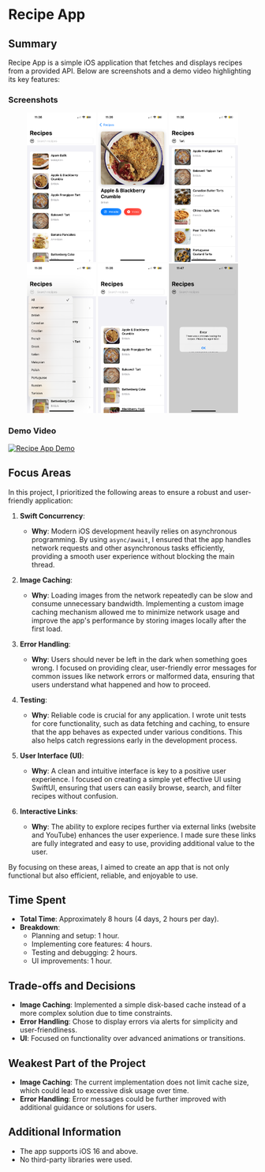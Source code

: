 # Recipe App

## Summary
Recipe App is a simple iOS application that fetches and displays recipes from a provided API. Below are screenshots and a demo video highlighting its key features:

### Screenshots
<div align="center">
  <img src="Media/main.PNG" width="140" alt="Main Screen">
  <img src="Media/detail.PNG" width="140" alt="Recipe Detail">
  <img src="Media/searchBar.PNG" width="140" alt="Search Bar">
  <img src="Media/filter.PNG" width="140" alt="Filter">
  <img src="Media/refresh.PNG" width="140" alt="Refresh">
  <img src="Media/error.PNG" width="140" alt="Error Alert">
</div>

### Demo Video
[![Recipe App Demo](https://img.youtube.com/vi/q_r9YaC3a2Y/0.jpg)](https://youtube.com/shorts/q_r9YaC3a2Y?feature=share)

## Focus Areas
In this project, I prioritized the following areas to ensure a robust and user-friendly application:

1. **Swift Concurrency**:
   - **Why**: Modern iOS development heavily relies on asynchronous programming. By using `async/await`, I ensured that the app handles network requests and other asynchronous tasks efficiently, providing a smooth user experience without blocking the main thread.

2. **Image Caching**:
   - **Why**: Loading images from the network repeatedly can be slow and consume unnecessary bandwidth. Implementing a custom image caching mechanism allowed me to minimize network usage and improve the app's performance by storing images locally after the first load.

3. **Error Handling**:
   - **Why**: Users should never be left in the dark when something goes wrong. I focused on providing clear, user-friendly error messages for common issues like network errors or malformed data, ensuring that users understand what happened and how to proceed.

4. **Testing**:
   - **Why**: Reliable code is crucial for any application. I wrote unit tests for core functionality, such as data fetching and caching, to ensure that the app behaves as expected under various conditions. This also helps catch regressions early in the development process.

5. **User Interface (UI)**:
   - **Why**: A clean and intuitive interface is key to a positive user experience. I focused on creating a simple yet effective UI using SwiftUI, ensuring that users can easily browse, search, and filter recipes without confusion.

6. **Interactive Links**:
   - **Why**: The ability to explore recipes further via external links (website and YouTube) enhances the user experience. I made sure these links are fully integrated and easy to use, providing additional value to the user.

By focusing on these areas, I aimed to create an app that is not only functional but also efficient, reliable, and enjoyable to use.

## Time Spent
- **Total Time**: Approximately 8 hours (4 days, 2 hours per day).
- **Breakdown**:
  - Planning and setup: 1 hour.
  - Implementing core features: 4 hours.
  - Testing and debugging: 2 hours.
  - UI improvements: 1 hour.

## Trade-offs and Decisions
- **Image Caching**: Implemented a simple disk-based cache instead of a more complex solution due to time constraints.
- **Error Handling**: Chose to display errors via alerts for simplicity and user-friendliness.
- **UI**: Focused on functionality over advanced animations or transitions.

## Weakest Part of the Project
- **Image Caching**: The current implementation does not limit cache size, which could lead to excessive disk usage over time.
- **Error Handling**: Error messages could be further improved with additional guidance or solutions for users.

## Additional Information
- The app supports iOS 16 and above.
- No third-party libraries were used.

